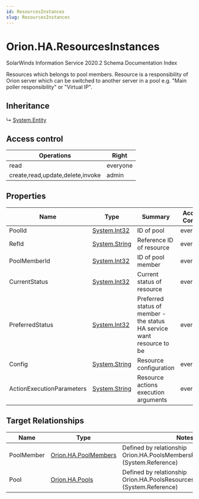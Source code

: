 ```yaml
---
id: ResourcesInstances
slug: ResourcesInstances
---
```


# Orion.HA.ResourcesInstances

SolarWinds Information Service 2020.2 Schema Documentation Index

Resources which belongs to pool members. Resource is a responsibility of Orion server which can be switched to another server in a pool e.g. "Main poller responsibility" or "Virtual IP".

## Inheritance

↳ [System.Entity](./../System/Entity)

## Access control

| Operations | Right |
| ------ | ------ |
| read | everyone |
| create,read,update,delete,invoke | admin |

## Properties

| Name | Type | Summary | Access Control |
| ------ | ------ | ------ | ------ |
| PoolId | [System.Int32](https://docs.microsoft.com/en-us/dotnet/api/system.int32) | ID of pool | everyone |
| RefId | [System.String](https://docs.microsoft.com/en-us/dotnet/api/system.string) | Reference ID of resource | everyone |
| PoolMemberId | [System.Int32](https://docs.microsoft.com/en-us/dotnet/api/system.int32) | ID of pool member | everyone |
| CurrentStatus | [System.Int32](https://docs.microsoft.com/en-us/dotnet/api/system.int32) | Current status of resource | everyone |
| PreferredStatus | [System.Int32](https://docs.microsoft.com/en-us/dotnet/api/system.int32) | Preferred status of member - the status HA service want resource to be | everyone |
| Config | [System.String](https://docs.microsoft.com/en-us/dotnet/api/system.string) | Resource configuration | everyone |
| ActionExecutionParameters | [System.String](https://docs.microsoft.com/en-us/dotnet/api/system.string) | Resource actions execution arguments | everyone |

## Target Relationships

| Name | Type | Notes |
| ------ | ------ | ------ |
| PoolMember | [Orion.HA.PoolMembers](./../Orion.HA/PoolMembers) | Defined by relationship Orion.HA.PoolsMembersResourcesInstances (System.Reference) |
| Pool | [Orion.HA.Pools](./../Orion.HA/Pools) | Defined by relationship Orion.HA.PoolsResourcesInstances (System.Reference) |

